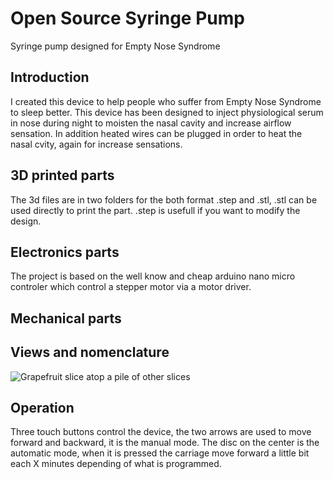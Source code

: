 # Open Source Syringe Pump
Syringe pump designed for Empty Nose Syndrome

<h2>Introduction</H2>
I created this device to help people who suffer from Empty Nose Syndrome to sleep better.
This device has been designed to inject physiological serum in nose during night to moisten the nasal cavity and increase airflow sensation.
In addition heated wires can be plugged in order to heat the nasal cvity, again for increase sensations.

<h2>3D printed parts</h2>
The 3d files are in two folders for the both format .step and .stl, .stl can be used directly to print the part. .step is usefull if you want to modify the design.

<h2>Electronics parts</h2>
The project is based on the well know and cheap arduino nano micro controler which control a stepper motor via a motor driver.

<h2>Mechanical parts</h2>

<h2>Views and nomenclature</h2>

<img src="https://enstips.com/wp-content/uploads/2021/06/injecteur-deau-eclate-2.jpg"
     alt="Grapefruit slice atop a pile of other slices">

<h2>Operation</h2>
Three touch buttons control the device, the two arrows are used to move forward and backward, it is the manual mode.
The disc on the center is the automatic mode, when it is pressed the carriage move forward a little bit each X minutes depending of what is programmed.

